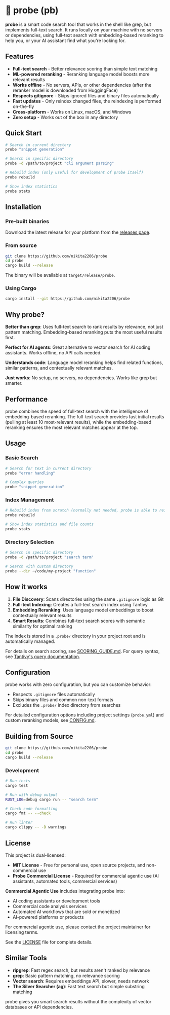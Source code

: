 # 🔎 probe (pb)

**probe** is a smart code search tool that works in the shell like grep, but implements full-text search.
It runs locally on your machine with no servers or dependencies, using full-text search with embedding-based reranking to help you, or your AI assistant find what you're looking for.

## Features

- **Full-text search** - Better relevance scoring than simple text matching
- **ML-powered reranking** - Reranking language model boosts more relevant results
- **Works offline** - No servers, APIs, or other dependencies (after the reranker model is downloaded from HuggingFace)
- **Respects gitignore** - Skips ignored files and binary files automatically
- **Fast updates** - Only reindex changed files, the reindexing is performed on-the-fly
- **Cross-platform** - Works on Linux, macOS, and Windows
- **Zero setup** - Works out of the box in any directory

## Quick Start

```bash
# Search in current directory
probe "snippet generation"

# Search in specific directory
probe -d /path/to/project "cli argument parsing"

# Rebuild index (only useful for development of probe itself)
probe rebuild

# Show index statistics
probe stats
```

## Installation

### Pre-built binaries

Download the latest release for your platform from the [releases page](https://github.com/nikita2206/probe/releases).

### From source

```bash
git clone https://github.com/nikita2206/probe
cd probe
cargo build --release
```

The binary will be available at `target/release/probe`.

### Using Cargo

```bash
cargo install --git https://github.com/nikita2206/probe
```

## Why probe?

**Better than grep**: Uses full-text search to rank results by relevance, not just pattern matching. Embedding-based reranking puts the most useful results first.

**Perfect for AI agents**: Great alternative to vector search for AI coding assistants. Works offline, no API calls needed.

**Understands code**: Language model reranking helps find related functions, similar patterns, and contextually relevant matches.

**Just works**: No setup, no servers, no dependencies. Works like grep but smarter.

## Performance

probe combines the speed of full-text search with the intelligence of embedding-based reranking. The full-text search provides fast initial results (pulling at least 10 most-relevant results), while the embedding-based reranking ensures the most relevant matches appear at the top.

## Usage

### Basic Search

```bash
# Search for text in current directory
probe "error handling"

# Complex queries
probe "snippet generation"
```

### Index Management

```bash
# Rebuild index from scratch (normally not needed, probe is able to reindex on-the-fly when searching files change)
probe rebuild

# Show index statistics and file counts
probe stats
```

### Directory Selection

```bash
# Search in specific directory
probe -d /path/to/project "search term"

# Search with custom directory
probe --dir ~/code/my-project "function"
```

## How it works

1. **File Discovery**: Scans directories using the same `.gitignore` logic as Git
2. **Full-text Indexing**: Creates a full-text search index using Tantivy
3. **Embedding Reranking**: Uses language model embeddings to boost contextually relevant results
4. **Smart Results**: Combines full-text search scores with semantic similarity for optimal ranking

The index is stored in a `.probe/` directory in your project root and is automatically managed.

For details on search scoring, see [SCORING_GUIDE.md](SCORING_GUIDE.md). For query syntax, see [Tantivy's query documentation](https://docs.rs/tantivy/latest/tantivy/query/index.html).

## Configuration

probe works with zero configuration, but you can customize behavior:

- Respects `.gitignore` files automatically
- Skips binary files and common non-text formats
- Excludes the `.probe/` index directory from searches

For detailed configuration options including project settings (`probe.yml`) and custom reranking models, see [CONFIG.md](CONFIG.md).

## Building from Source

```bash
git clone https://github.com/nikita2206/probe
cd probe
cargo build --release
```

### Development

```bash
# Run tests
cargo test

# Run with debug output
RUST_LOG=debug cargo run -- "search term"

# Check code formatting
cargo fmt -- --check

# Run linter
cargo clippy -- -D warnings
```

## License

This project is dual-licensed:

- **MIT License** - Free for personal use, open source projects, and non-commercial use
- **Probe Commercial License** - Required for commercial agentic use (AI assistants, automated tools, commercial services)

**Commercial Agentic Use** includes integrating probe into:
- AI coding assistants or development tools
- Commercial code analysis services  
- Automated AI workflows that are sold or monetized
- AI-powered platforms or products

For commercial agentic use, please contact the project maintainer for licensing terms.

See the [LICENSE](LICENSE) file for complete details.

## Similar Tools

- **ripgrep**: Fast regex search, but results aren't ranked by relevance
- **grep**: Basic pattern matching, no relevance scoring
- **Vector search**: Requires embeddings API, slower, needs network
- **The Silver Searcher (ag)**: Fast text search but simple substring matching

probe gives you smart search results without the complexity of vector databases or API dependencies.
